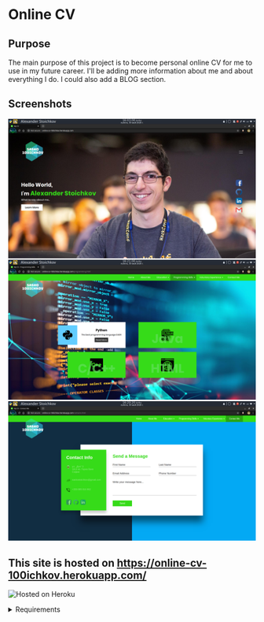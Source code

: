 # Online CV

## Purpose
The main purpose of this project is to become personal online CV for me to use in my future career. I'll be adding more information about me and about everything I do. I could also add a BLOG section.

## Screenshots
![Landing page](./screenshots/landing_page.png "Landing page")
![Programming skills](./screenshots/programming_skills_page.png "Programming skills")
![Conatct Me](./screenshots/contact_me_page.png "Conatct Me")


## This site is hosted on https://online-cv-100ichkov.herokuapp.com/
![Hosted on Heroku](https://miro.medium.com/max/3200/1*F83F9d1ki3fG6LMG3AvIMg.png "Hosted on Heroku")

<details><summary>Requirements</summary>

## Must use:
1. - [x] Gulp build setup
2. - [x] Sass for source files
3. - [x] If JS - ES6+ with Babel
4. - [x] Flex for layouts

## Requirements
- [x] Host the code as on GitHub
- [x] Host the site itself on free services like github sites for easy preview
- [ ] Must style at least 5 different layouts for the site - currently having 4
- [x] Must have a page that showcases styles for standard HTML elements
- [ ] Must have two or more levels deep drop down menu in the header
- [x] Must be responsive (no horizontal scrolls on any viewport)
- [x] Must get no errors or warnings from the HTML5 Validator
- [x] Must have realistic content. Your site has to be useful in some way, no lorem ipsum.
- [x] Must have well formatted code - 4 tab size indentation.
- [x] Must use proper HTML5 semantic tags
- [x] Must have proper README.md in the repository that explains the project and provides a screenshot from the homepage.
- [x] Class names must be lower case, dash separated

## Bonus points:
Bonus points will add to your final score if you are off by a little:
- [x] JS interactivity (in a well written JS code).
- [x] No jQuery used, just vanilla JS

</details>